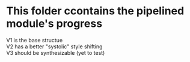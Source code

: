 # This folder ccontains the pipelined module's progress
V1 is the base structue  
V2 has a better "systolic" style shifting  
V3 should be synthesizable (yet to test)  
